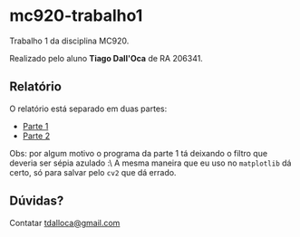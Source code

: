 # mc920-trabalho1

Trabalho 1 da disciplina MC920.

Realizado pelo aluno **Tiago Dall'Oca** de RA 206341.

## Relatório

O relatório está separado em duas partes:
- [Parte 1](parte1.pdf)
- [Parte 2](parte2.pdf)

Obs: por algum motivo o programa da parte 1 tá deixando o filtro que deveria ser sépia azulado :\ A mesma maneira que eu uso no `matplotlib` dá certo, só para salvar pelo `cv2` que dá errado.

## Dúvidas?

Contatar tdalloca@gmail.com

